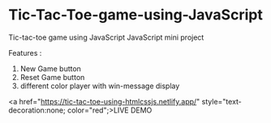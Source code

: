 # Tic-Tac-Toe-game-using-JavaScript

Tic-tac-toe game using JavaScript 
JavaScript mini project 

Features :
1) New Game button
2) Reset Game button
3) different color player with win-message display

<a href="https://tic-tac-toe-using-htmlcssjs.netlify.app/" style="text-decoration:none; color="red";>LIVE DEMO</a>
